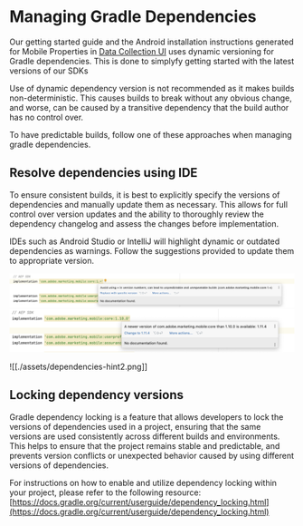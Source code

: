 # Managing Gradle Dependencies

Our getting started guide and the Android installation instructions generated for Mobile Properties in [Data Collection UI](https://developer-stage.adobe.com/client-sdks/documentation/getting-started/get-the-sdk/) uses dynamic versioning for Gradle dependencies. This is done to simplyfy getting started with the latest versions of our SDKs 

Use of dynamic dependency version is not recommended as it makes builds non-deterministic. This causes builds to break without any obvious change, and worse, can be caused by a transitive dependency that the build author has no control over.

To have predictable builds, follow one of these approaches when managing gradle dependencies. 

## Resolve dependencies using IDE

To ensure consistent builds, it is best to explicitly specify the versions of dependencies and manually update them as necessary. This allows for full control over version updates and the ability to thoroughly review the dependency changelog and assess the changes before implementation.

IDEs such as Android Studio or IntelliJ will highlight dynamic or outdated dependencies as warnings. Follow the suggestions provided to update them to appropriate version.

![Dynamic dependency warning](./assets/dependencies_hint1.png)
![Outdated dependency warning](./assets/dependencies_hint2.png)

![[./assets/dependencies-hint2.png]]

## Locking dependency versions

Gradle dependency locking is a feature that allows developers to lock the versions of dependencies used in a project, ensuring that the same versions are used consistently across different builds and environments. This helps to ensure that the project remains stable and predictable, and prevents version conflicts or unexpected behavior caused by using different versions of dependencies.

For instructions on how to enable and utilize dependency locking within your project, please refer to the following resource: [https://docs.gradle.org/current/userguide/dependency_locking.html](https://docs.gradle.org/current/userguide/dependency_locking.html)
